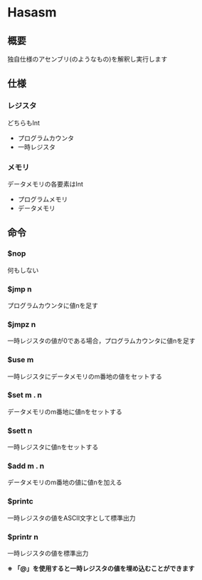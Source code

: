 # Hasasm

## 概要

独自仕様のアセンブリ(のようなもの)を解釈し実行します

## 仕様

### レジスタ

どちらもInt

- プログラムカウンタ
- 一時レジスタ

### メモリ

データメモリの各要素はInt

- プログラムメモリ
- データメモリ

## 命令

### $nop

何もしない

### $jmp n

プログラムカウンタに値nを足す

### $jmpz n

一時レジスタの値が0である場合，プログラムカウンタに値nを足す

### $use m

一時レジスタにデータメモリのm番地の値をセットする

### $set m . n

データメモリのm番地に値nをセットする

### $sett n

一時レジスタに値nをセットする

### $add m . n

データメモリのm番地の値に値nを加える

### $printc

一時レジスタの値をASCII文字として標準出力

### $printr n

一時レジスタの値を標準出力

**※ 「@」を使用すると一時レジスタの値を埋め込むことができます**
